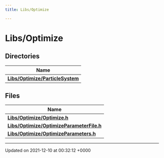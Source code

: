 ```yaml
---
title: Libs/Optimize

---
```


# Libs/Optimize



## Directories

| Name           |
| -------------- |
| **[Libs/Optimize/ParticleSystem](../Files/dir_8f268951dfa1af237c8fb7830f5f1164.md#dir-libs/optimize/particlesystem)**  |

## Files

| Name           |
| -------------- |
| **[Libs/Optimize/Optimize.h](../Files/Optimize_8h.md#file-optimize.h)**  |
| **[Libs/Optimize/OptimizeParameterFile.h](../Files/OptimizeParameterFile_8h.md#file-optimizeparameterfile.h)**  |
| **[Libs/Optimize/OptimizeParameters.h](../Files/OptimizeParameters_8h.md#file-optimizeparameters.h)**  |






-------------------------------

Updated on 2021-12-10 at 00:32:12 +0000
